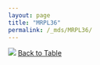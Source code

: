 ```yaml
---
layout: page
title: "MRPL36"
permalink: /_mds/MRPL36/
---
```


![](../../alns_9.28.22/aln_5HSAA067456_0.963.png?raw=true
)
[Back to Table](../../display)
